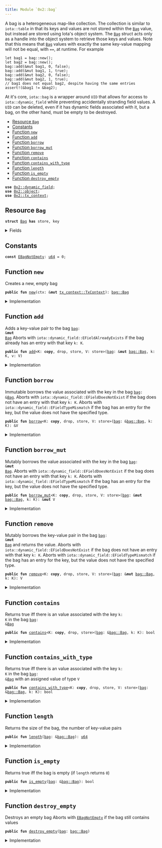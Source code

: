 ```yaml
---
title: Module `0x2::bag`
---
```


A bag is a heterogeneous map-like collection. The collection is similar to <code>iota::table</code> in that
its keys and values are not stored within the <code><a href="../iota-framework/bag.md#0x2_bag_Bag">Bag</a></code> value, but instead are stored using Iota's
object system. The <code><a href="../iota-framework/bag.md#0x2_bag_Bag">Bag</a></code> struct acts only as a handle into the object system to retrieve those
keys and values.
Note that this means that <code><a href="../iota-framework/bag.md#0x2_bag_Bag">Bag</a></code> values with exactly the same key-value mapping will not be
equal, with <code>==</code>, at runtime. For example
```
let bag1 = bag::new();
let bag2 = bag::new();
bag::add(&mut bag1, 0, false);
bag::add(&mut bag1, 1, true);
bag::add(&mut bag2, 0, false);
bag::add(&mut bag2, 1, true);
// bag1 does not equal bag2, despite having the same entries
assert!(&bag1 != &bag2);
```
At it's core, <code>iota::bag</code> is a wrapper around <code>UID</code> that allows for access to
<code>iota::dynamic_field</code> while preventing accidentally stranding field values. A <code>UID</code> can be
deleted, even if it has dynamic fields associated with it, but a bag, on the other hand, must be
empty to be destroyed.


-  [Resource `Bag`](#0x2_bag_Bag)
-  [Constants](#@Constants_0)
-  [Function `new`](#0x2_bag_new)
-  [Function `add`](#0x2_bag_add)
-  [Function `borrow`](#0x2_bag_borrow)
-  [Function `borrow_mut`](#0x2_bag_borrow_mut)
-  [Function `remove`](#0x2_bag_remove)
-  [Function `contains`](#0x2_bag_contains)
-  [Function `contains_with_type`](#0x2_bag_contains_with_type)
-  [Function `length`](#0x2_bag_length)
-  [Function `is_empty`](#0x2_bag_is_empty)
-  [Function `destroy_empty`](#0x2_bag_destroy_empty)


<pre><code><b>use</b> <a href="../iota-framework/dynamic_field.md#0x2_dynamic_field">0x2::dynamic_field</a>;
<b>use</b> <a href="../iota-framework/object.md#0x2_object">0x2::object</a>;
<b>use</b> <a href="../iota-framework/tx_context.md#0x2_tx_context">0x2::tx_context</a>;
</code></pre>



<a name="0x2_bag_Bag"></a>

## Resource `Bag`



<pre><code><b>struct</b> <a href="../iota-framework/bag.md#0x2_bag_Bag">Bag</a> <b>has</b> store, key
</code></pre>



<details>
<summary>Fields</summary>


<dl>
<dt>
<code>id: <a href="../iota-framework/object.md#0x2_object_UID">object::UID</a></code>
</dt>
<dd>
 the ID of this bag
</dd>
<dt>
<code>size: <a href="../move-stdlib/u64.md#0x1_u64">u64</a></code>
</dt>
<dd>
 the number of key-value pairs in the bag
</dd>
</dl>


</details>

<a name="@Constants_0"></a>

## Constants


<a name="0x2_bag_EBagNotEmpty"></a>



<pre><code><b>const</b> <a href="../iota-framework/bag.md#0x2_bag_EBagNotEmpty">EBagNotEmpty</a>: <a href="../move-stdlib/u64.md#0x1_u64">u64</a> = 0;
</code></pre>



<a name="0x2_bag_new"></a>

## Function `new`

Creates a new, empty bag


<pre><code><b>public</b> <b>fun</b> <a href="../iota-framework/bag.md#0x2_bag_new">new</a>(ctx: &<b>mut</b> <a href="../iota-framework/tx_context.md#0x2_tx_context_TxContext">tx_context::TxContext</a>): <a href="../iota-framework/bag.md#0x2_bag_Bag">bag::Bag</a>
</code></pre>



<details>
<summary>Implementation</summary>


<pre><code><b>public</b> <b>fun</b> <a href="../iota-framework/bag.md#0x2_bag_new">new</a>(ctx: &<b>mut</b> TxContext): <a href="../iota-framework/bag.md#0x2_bag_Bag">Bag</a> {
    <a href="../iota-framework/bag.md#0x2_bag_Bag">Bag</a> {
        id: <a href="../iota-framework/object.md#0x2_object_new">object::new</a>(ctx),
        size: 0,
    }
}
</code></pre>



</details>

<a name="0x2_bag_add"></a>

## Function `add`

Adds a key-value pair to the bag <code><a href="../iota-framework/bag.md#0x2_bag">bag</a>: &<b>mut</b> <a href="../iota-framework/bag.md#0x2_bag_Bag">Bag</a></code>
Aborts with <code>iota::dynamic_field::EFieldAlreadyExists</code> if the bag already has an entry with
that key <code>k: K</code>.


<pre><code><b>public</b> <b>fun</b> <a href="../iota-framework/bag.md#0x2_bag_add">add</a>&lt;K: <b>copy</b>, drop, store, V: store&gt;(<a href="../iota-framework/bag.md#0x2_bag">bag</a>: &<b>mut</b> <a href="../iota-framework/bag.md#0x2_bag_Bag">bag::Bag</a>, k: K, v: V)
</code></pre>



<details>
<summary>Implementation</summary>


<pre><code><b>public</b> <b>fun</b> <a href="../iota-framework/bag.md#0x2_bag_add">add</a>&lt;K: <b>copy</b> + drop + store, V: store&gt;(<a href="../iota-framework/bag.md#0x2_bag">bag</a>: &<b>mut</b> <a href="../iota-framework/bag.md#0x2_bag_Bag">Bag</a>, k: K, v: V) {
    field::add(&<b>mut</b> <a href="../iota-framework/bag.md#0x2_bag">bag</a>.id, k, v);
    <a href="../iota-framework/bag.md#0x2_bag">bag</a>.size = <a href="../iota-framework/bag.md#0x2_bag">bag</a>.size + 1;
}
</code></pre>



</details>

<a name="0x2_bag_borrow"></a>

## Function `borrow`

Immutable borrows the value associated with the key in the bag <code><a href="../iota-framework/bag.md#0x2_bag">bag</a>: &<a href="../iota-framework/bag.md#0x2_bag_Bag">Bag</a></code>.
Aborts with <code>iota::dynamic_field::EFieldDoesNotExist</code> if the bag does not have an entry with
that key <code>k: K</code>.
Aborts with <code>iota::dynamic_field::EFieldTypeMismatch</code> if the bag has an entry for the key, but
the value does not have the specified type.


<pre><code><b>public</b> <b>fun</b> <a href="../iota-framework/bag.md#0x2_bag_borrow">borrow</a>&lt;K: <b>copy</b>, drop, store, V: store&gt;(<a href="../iota-framework/bag.md#0x2_bag">bag</a>: &<a href="../iota-framework/bag.md#0x2_bag_Bag">bag::Bag</a>, k: K): &V
</code></pre>



<details>
<summary>Implementation</summary>


<pre><code><b>public</b> <b>fun</b> <a href="../iota-framework/bag.md#0x2_bag_borrow">borrow</a>&lt;K: <b>copy</b> + drop + store, V: store&gt;(<a href="../iota-framework/bag.md#0x2_bag">bag</a>: &<a href="../iota-framework/bag.md#0x2_bag_Bag">Bag</a>, k: K): &V {
    field::borrow(&<a href="../iota-framework/bag.md#0x2_bag">bag</a>.id, k)
}
</code></pre>



</details>

<a name="0x2_bag_borrow_mut"></a>

## Function `borrow_mut`

Mutably borrows the value associated with the key in the bag <code><a href="../iota-framework/bag.md#0x2_bag">bag</a>: &<b>mut</b> <a href="../iota-framework/bag.md#0x2_bag_Bag">Bag</a></code>.
Aborts with <code>iota::dynamic_field::EFieldDoesNotExist</code> if the bag does not have an entry with
that key <code>k: K</code>.
Aborts with <code>iota::dynamic_field::EFieldTypeMismatch</code> if the bag has an entry for the key, but
the value does not have the specified type.


<pre><code><b>public</b> <b>fun</b> <a href="../iota-framework/bag.md#0x2_bag_borrow_mut">borrow_mut</a>&lt;K: <b>copy</b>, drop, store, V: store&gt;(<a href="../iota-framework/bag.md#0x2_bag">bag</a>: &<b>mut</b> <a href="../iota-framework/bag.md#0x2_bag_Bag">bag::Bag</a>, k: K): &<b>mut</b> V
</code></pre>



<details>
<summary>Implementation</summary>


<pre><code><b>public</b> <b>fun</b> <a href="../iota-framework/bag.md#0x2_bag_borrow_mut">borrow_mut</a>&lt;K: <b>copy</b> + drop + store, V: store&gt;(<a href="../iota-framework/bag.md#0x2_bag">bag</a>: &<b>mut</b> <a href="../iota-framework/bag.md#0x2_bag_Bag">Bag</a>, k: K): &<b>mut</b> V {
    field::borrow_mut(&<b>mut</b> <a href="../iota-framework/bag.md#0x2_bag">bag</a>.id, k)
}
</code></pre>



</details>

<a name="0x2_bag_remove"></a>

## Function `remove`

Mutably borrows the key-value pair in the bag <code><a href="../iota-framework/bag.md#0x2_bag">bag</a>: &<b>mut</b> <a href="../iota-framework/bag.md#0x2_bag_Bag">Bag</a></code> and returns the value.
Aborts with <code>iota::dynamic_field::EFieldDoesNotExist</code> if the bag does not have an entry with
that key <code>k: K</code>.
Aborts with <code>iota::dynamic_field::EFieldTypeMismatch</code> if the bag has an entry for the key, but
the value does not have the specified type.


<pre><code><b>public</b> <b>fun</b> <a href="../iota-framework/bag.md#0x2_bag_remove">remove</a>&lt;K: <b>copy</b>, drop, store, V: store&gt;(<a href="../iota-framework/bag.md#0x2_bag">bag</a>: &<b>mut</b> <a href="../iota-framework/bag.md#0x2_bag_Bag">bag::Bag</a>, k: K): V
</code></pre>



<details>
<summary>Implementation</summary>


<pre><code><b>public</b> <b>fun</b> <a href="../iota-framework/bag.md#0x2_bag_remove">remove</a>&lt;K: <b>copy</b> + drop + store, V: store&gt;(<a href="../iota-framework/bag.md#0x2_bag">bag</a>: &<b>mut</b> <a href="../iota-framework/bag.md#0x2_bag_Bag">Bag</a>, k: K): V {
    <b>let</b> v = field::remove(&<b>mut</b> <a href="../iota-framework/bag.md#0x2_bag">bag</a>.id, k);
    <a href="../iota-framework/bag.md#0x2_bag">bag</a>.size = <a href="../iota-framework/bag.md#0x2_bag">bag</a>.size - 1;
    v
}
</code></pre>



</details>

<a name="0x2_bag_contains"></a>

## Function `contains`

Returns true iff there is an value associated with the key <code>k: K</code> in the bag <code><a href="../iota-framework/bag.md#0x2_bag">bag</a>: &<a href="../iota-framework/bag.md#0x2_bag_Bag">Bag</a></code>


<pre><code><b>public</b> <b>fun</b> <a href="../iota-framework/bag.md#0x2_bag_contains">contains</a>&lt;K: <b>copy</b>, drop, store&gt;(<a href="../iota-framework/bag.md#0x2_bag">bag</a>: &<a href="../iota-framework/bag.md#0x2_bag_Bag">bag::Bag</a>, k: K): bool
</code></pre>



<details>
<summary>Implementation</summary>


<pre><code><b>public</b> <b>fun</b> <a href="../iota-framework/bag.md#0x2_bag_contains">contains</a>&lt;K: <b>copy</b> + drop + store&gt;(<a href="../iota-framework/bag.md#0x2_bag">bag</a>: &<a href="../iota-framework/bag.md#0x2_bag_Bag">Bag</a>, k: K): bool {
    field::exists_&lt;K&gt;(&<a href="../iota-framework/bag.md#0x2_bag">bag</a>.id, k)
}
</code></pre>



</details>

<a name="0x2_bag_contains_with_type"></a>

## Function `contains_with_type`

Returns true iff there is an value associated with the key <code>k: K</code> in the bag <code><a href="../iota-framework/bag.md#0x2_bag">bag</a>: &<a href="../iota-framework/bag.md#0x2_bag_Bag">Bag</a></code>
with an assigned value of type <code>V</code>


<pre><code><b>public</b> <b>fun</b> <a href="../iota-framework/bag.md#0x2_bag_contains_with_type">contains_with_type</a>&lt;K: <b>copy</b>, drop, store, V: store&gt;(<a href="../iota-framework/bag.md#0x2_bag">bag</a>: &<a href="../iota-framework/bag.md#0x2_bag_Bag">bag::Bag</a>, k: K): bool
</code></pre>



<details>
<summary>Implementation</summary>


<pre><code><b>public</b> <b>fun</b> <a href="../iota-framework/bag.md#0x2_bag_contains_with_type">contains_with_type</a>&lt;K: <b>copy</b> + drop + store, V: store&gt;(<a href="../iota-framework/bag.md#0x2_bag">bag</a>: &<a href="../iota-framework/bag.md#0x2_bag_Bag">Bag</a>, k: K): bool {
    field::exists_with_type&lt;K, V&gt;(&<a href="../iota-framework/bag.md#0x2_bag">bag</a>.id, k)
}
</code></pre>



</details>

<a name="0x2_bag_length"></a>

## Function `length`

Returns the size of the bag, the number of key-value pairs


<pre><code><b>public</b> <b>fun</b> <a href="../iota-framework/bag.md#0x2_bag_length">length</a>(<a href="../iota-framework/bag.md#0x2_bag">bag</a>: &<a href="../iota-framework/bag.md#0x2_bag_Bag">bag::Bag</a>): <a href="../move-stdlib/u64.md#0x1_u64">u64</a>
</code></pre>



<details>
<summary>Implementation</summary>


<pre><code><b>public</b> <b>fun</b> <a href="../iota-framework/bag.md#0x2_bag_length">length</a>(<a href="../iota-framework/bag.md#0x2_bag">bag</a>: &<a href="../iota-framework/bag.md#0x2_bag_Bag">Bag</a>): <a href="../move-stdlib/u64.md#0x1_u64">u64</a> {
    <a href="../iota-framework/bag.md#0x2_bag">bag</a>.size
}
</code></pre>



</details>

<a name="0x2_bag_is_empty"></a>

## Function `is_empty`

Returns true iff the bag is empty (if <code>length</code> returns <code>0</code>)


<pre><code><b>public</b> <b>fun</b> <a href="../iota-framework/bag.md#0x2_bag_is_empty">is_empty</a>(<a href="../iota-framework/bag.md#0x2_bag">bag</a>: &<a href="../iota-framework/bag.md#0x2_bag_Bag">bag::Bag</a>): bool
</code></pre>



<details>
<summary>Implementation</summary>


<pre><code><b>public</b> <b>fun</b> <a href="../iota-framework/bag.md#0x2_bag_is_empty">is_empty</a>(<a href="../iota-framework/bag.md#0x2_bag">bag</a>: &<a href="../iota-framework/bag.md#0x2_bag_Bag">Bag</a>): bool {
    <a href="../iota-framework/bag.md#0x2_bag">bag</a>.size == 0
}
</code></pre>



</details>

<a name="0x2_bag_destroy_empty"></a>

## Function `destroy_empty`

Destroys an empty bag
Aborts with <code><a href="../iota-framework/bag.md#0x2_bag_EBagNotEmpty">EBagNotEmpty</a></code> if the bag still contains values


<pre><code><b>public</b> <b>fun</b> <a href="../iota-framework/bag.md#0x2_bag_destroy_empty">destroy_empty</a>(<a href="../iota-framework/bag.md#0x2_bag">bag</a>: <a href="../iota-framework/bag.md#0x2_bag_Bag">bag::Bag</a>)
</code></pre>



<details>
<summary>Implementation</summary>


<pre><code><b>public</b> <b>fun</b> <a href="../iota-framework/bag.md#0x2_bag_destroy_empty">destroy_empty</a>(<a href="../iota-framework/bag.md#0x2_bag">bag</a>: <a href="../iota-framework/bag.md#0x2_bag_Bag">Bag</a>) {
    <b>let</b> <a href="../iota-framework/bag.md#0x2_bag_Bag">Bag</a> { id, size } = <a href="../iota-framework/bag.md#0x2_bag">bag</a>;
    <b>assert</b>!(size == 0, <a href="../iota-framework/bag.md#0x2_bag_EBagNotEmpty">EBagNotEmpty</a>);
    id.delete()
}
</code></pre>



</details>
